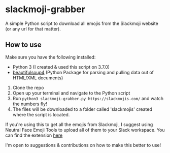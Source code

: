 # slackmoji-grabber
A simple Python script to download all emojis from the Slackmoji website (or any url for that matter).

## How to use

Make sure you have the following installed:
- Python 3 (I created & used this script on 3.7.0)
- [beautifulsoup4](https://www.crummy.com/software/BeautifulSoup/bs4/doc/) (Python Package for parsing and pulling data out of HTML/XML documents)

1. Clone the repo
2. Open up your terminal and navigate to the Python script
3. Run `python3 slackmoji-grabber.py https://slackmojis.com/` and watch the numbers fly!
4. The files will be downloaded to a folder called 'slackmojis' created where the script is located.

If you're using this to get all the emojis from Slackmoji, I suggest using Neutral Face Emoji Tools to upload all of them to your Slack workspace. You can find the extension [here](https://chrome.google.com/webstore/detail/neutral-face-emoji-tools/anchoacphlfbdomdlomnbbfhcmcdmjej?hl=en) 

I'm open to suggestions & contributions on how to make this better to use!
